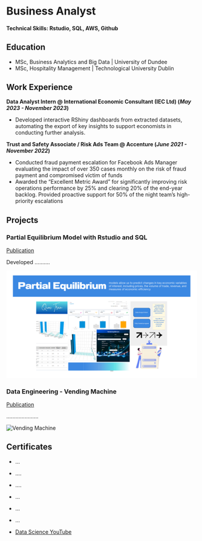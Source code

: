 # Business Analyst

#### Technical Skills: Rstudio, SQL, AWS, Github

## Education
- MSc, Business Analytics and Big Data | University of Dundee
- MSc, Hospitality Management | Technological University Dublin        		

## Work Experience
**Data Analyst Intern @ International Economic Consultant (IEC Ltd) (_May 2023 - November 2023_)**
- Developed interactive RShiny dashboards from extracted datasets, automating the export of key insights to support economists in conducting further analysis.

**Trust and Safety Associate / Risk Ads Team  @ Accenture (_June 2021 - November 2022_)**
- Conducted fraud payment escalation for Facebook Ads Manager evaluating the impact of over 350 cases monthly on the risk of fraud payment and compromised victim of funds
- Awarded the “Excellent Metric Award” for significantly improving risk operations performance by 25% and clearing 20% of the end-year backlog. Provided proactive support for 50% of the night team’s high-priority escalations

## Projects
### Partial Equilibrium Model with Rstudio and SQL
[Publication](https://www.mdpi.com/1424-8220/22/8/3048)

Developed ..........

![PE Model](/assets/PE.png)

### Data Engineering - Vending Machine 
[Publication](https://www.mdpi.com/1424-8220/22/11/4240)

.....................

![Vending Machine](/assets/img/bike_study.jpeg)

## Certificates 
- ...
- ....
- ....
- ...
- ...
- ...

- [Data Science YouTube](https://www.youtube.com/channel/UCa9gErQ9AE5jT2DZLjXBIdA)


